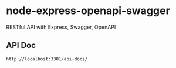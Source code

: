 # node-express-openapi-swagger
RESTful API with Express, Swagger, OpenAPI

## API Doc
```
http://localhost:3301/api-docs/
```
